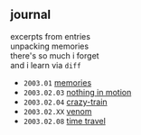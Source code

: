 ## journal

excerpts from entries \
unpacking memories \
there's so much i forget \
and i learn via `diff`

* `2003.01` [memories](2003.01.memories.md)
* `2003.02.03` [nothing in motion](2003.02.03.nothing-in-motion.md)
* `2003.02.04` [crazy-train](2003.02.04.crazy-train.md)
* `2003.02.XX` [venom](2003.02.XX.venom.md)
* `2003.02.08` [time travel](2003.02.08.time-travel.md)
